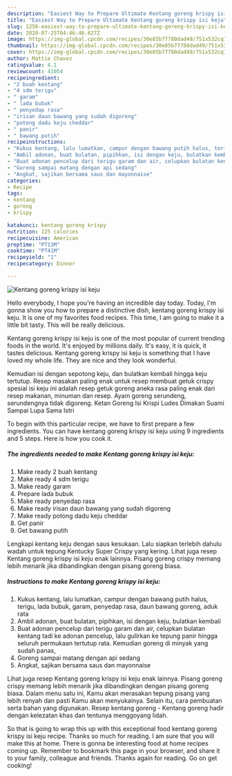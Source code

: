 ```yaml
---
description: "Easiest Way to Prepare Ultimate Kentang goreng krispy isi keju"
title: "Easiest Way to Prepare Ultimate Kentang goreng krispy isi keju"
slug: 1256-easiest-way-to-prepare-ultimate-kentang-goreng-krispy-isi-keju
date: 2020-07-25T04:46:46.627Z
image: https://img-global.cpcdn.com/recipes/30e85b77780dad49/751x532cq70/kentang-goreng-krispy-isi-keju-foto-resep-utama.jpg
thumbnail: https://img-global.cpcdn.com/recipes/30e85b77780dad49/751x532cq70/kentang-goreng-krispy-isi-keju-foto-resep-utama.jpg
cover: https://img-global.cpcdn.com/recipes/30e85b77780dad49/751x532cq70/kentang-goreng-krispy-isi-keju-foto-resep-utama.jpg
author: Mattie Chavez
ratingvalue: 4.1
reviewcount: 41054
recipeingredient:
- "2 buah kentang"
- "4 sdm terigu"
- " garam"
- " lada bubuk"
- " penyedap rasa"
- "irisan daun bawang yang sudah digoreng"
- "potong dadu keju cheddar"
- " panir"
- " bawang putih"
recipeinstructions:
- "Kukus kentang, lalu lumatkan, campur dengan bawang putih halus, terigu, lada bubuk, garam, penyedap rasa, daun bawang goreng, aduk rata"
- "Ambil adonan, buat bulatan, pipihkan, isi dengan keju, bulatkan kembali"
- "Buat adonan pencelup dari terigu garam dan air, celupkan bulatan kentang tadi ke adonan pencelup, lalu gulirkan ke tepung panir hingga seluruh permukaan tertutup rata. Kemudian goreng di minyak yang sudah panas,"
- "Goreng sampai matang dengan api sedang"
- "Angkat, sajikan bersama saus dan mayonnaise"
categories:
- Recipe
tags:
- kentang
- goreng
- krispy

katakunci: kentang goreng krispy 
nutrition: 125 calories
recipecuisine: American
preptime: "PT13M"
cooktime: "PT41M"
recipeyield: "1"
recipecategory: Dinner

---
```



![Kentang goreng krispy isi keju](https://img-global.cpcdn.com/recipes/30e85b77780dad49/751x532cq70/kentang-goreng-krispy-isi-keju-foto-resep-utama.jpg)

Hello everybody, I hope you're having an incredible day today. Today, I'm gonna show you how to prepare a distinctive dish, kentang goreng krispy isi keju. It is one of my favorites food recipes. This time, I am going to make it a little bit tasty. This will be really delicious.

Kentang goreng krispy isi keju is one of the most popular of current trending foods in the world. It's enjoyed by millions daily. It's easy, it is quick, it tastes delicious. Kentang goreng krispy isi keju is something that I have loved my whole life. They are nice and they look wonderful.

Kemudian isi dengan sepotong keju, dan bulatkan kembali hingga keju tertutup. Resep masakan paling enak untuk resep membuat getuk crispy spesial isi keju ini adalah resep getuk goreng aneka rasa paling enak dari resep makanan, minuman dan resep. Ayam goreng serundeng, serundengnya tidak digoreng. Ketan Goreng Isi Krispi Ludes Dimakan Suami Sampai Lupa Sama Istri


To begin with this particular recipe, we have to first prepare a few ingredients. You can have kentang goreng krispy isi keju using 9 ingredients and 5 steps. Here is how you cook it.

<!--inarticleads1-->

##### The ingredients needed to make Kentang goreng krispy isi keju:

1. Make ready 2 buah kentang
1. Make ready 4 sdm terigu
1. Make ready  garam
1. Prepare  lada bubuk
1. Make ready  penyedap rasa
1. Make ready irisan daun bawang yang sudah digoreng
1. Make ready potong dadu keju cheddar
1. Get  panir
1. Get  bawang putih


Lengkapi kentang keju dengan saus kesukaan. Lalu siapkan terlebih dahulu wadah untuk tepung Kentucky Super Crispy yang kering. Lihat juga resep Kentang goreng krispy isi keju enak lainnya. Pisang goreng crispy memang lebih menarik jika dibandingkan dengan pisang goreng biasa. 

<!--inarticleads2-->

##### Instructions to make Kentang goreng krispy isi keju:

1. Kukus kentang, lalu lumatkan, campur dengan bawang putih halus, terigu, lada bubuk, garam, penyedap rasa, daun bawang goreng, aduk rata
1. Ambil adonan, buat bulatan, pipihkan, isi dengan keju, bulatkan kembali
1. Buat adonan pencelup dari terigu garam dan air, celupkan bulatan kentang tadi ke adonan pencelup, lalu gulirkan ke tepung panir hingga seluruh permukaan tertutup rata. Kemudian goreng di minyak yang sudah panas,
1. Goreng sampai matang dengan api sedang
1. Angkat, sajikan bersama saus dan mayonnaise


Lihat juga resep Kentang goreng krispy isi keju enak lainnya. Pisang goreng crispy memang lebih menarik jika dibandingkan dengan pisang goreng biasa. Dalam menu satu ini, Kamu akan merasakan tepung pisang yang lebih renyah dan pasti Kamu akan menyukainya. Selain itu, cara pembuatan serta bahan yang digunakan. Resep kentang goreng - Kentang goreng hadir dengan kelezatan khas dan tentunya menggoyang lidah. 

So that is going to wrap this up with this exceptional food kentang goreng krispy isi keju recipe. Thanks so much for reading. I am sure that you will make this at home. There is gonna be interesting food at home recipes coming up. Remember to bookmark this page in your browser, and share it to your family, colleague and friends. Thanks again for reading. Go on get cooking!
